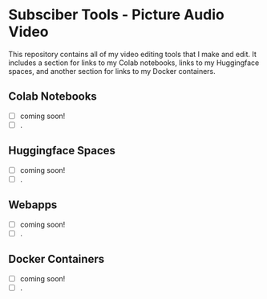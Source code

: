 # Subsciber Tools - Picture Audio Video
This repository contains all of my video editing tools that I make and edit. It includes a section for links to my Colab notebooks, links to my Huggingface spaces, and another section for links to my Docker containers.

## Colab Notebooks
- [ ] coming soon!
- [ ] .

## Huggingface Spaces
- [ ] coming soon!
- [ ] .

## Webapps
- [ ] coming soon!
- [ ] .

## Docker Containers
- [ ] coming soon!
- [ ] .  
